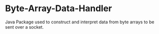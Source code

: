 Byte-Array-Data-Handler
=======================

Java Package used to construct and interpret data from byte arrays to be sent over a socket.
